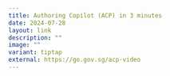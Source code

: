 ```yaml
---
title: Authoring Copilot (ACP) in 3 minutes
date: 2024-07-28
layout: link
description: ""
image: ""
variant: tiptap
external: https://go.gov.sg/acp-video
---
```


